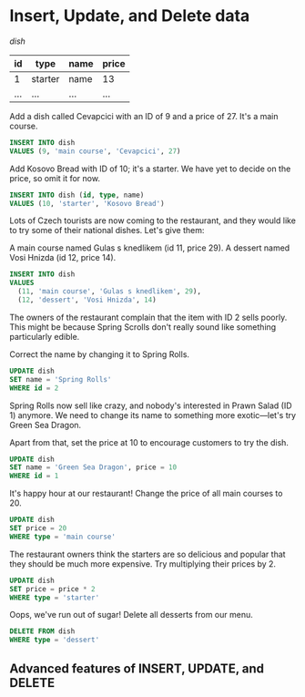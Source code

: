 # Insert, Update, and Delete data

_dish_

| id | type | name | price |
| ---- | ----| ---- | ---- |
| 1 | starter | name | 13 |
| … | … | … | … |

Add a dish called Cevapcici with an ID of 9 and a price of 27. It's a main course.

```sql
INSERT INTO dish 
VALUES (9, 'main course', 'Cevapcici', 27)
```

Add Kosovo Bread with ID of 10; it's a starter. We have yet to decide on the price, so omit it for now.

```sql
INSERT INTO dish (id, type, name)
VALUES (10, 'starter', 'Kosovo Bread')
```

Lots of Czech tourists are now coming to the restaurant, and they would like to try some of their national dishes. Let's give them:

A main course named Gulas s knedlikem (id 11, price 29).
A dessert named Vosi Hnizda (id 12, price 14).

```sql
INSERT INTO dish
VALUES
  (11, 'main course', 'Gulas s knedlikem', 29),
  (12, 'dessert', 'Vosi Hnizda', 14)
```

The owners of the restaurant complain that the item with ID 2 sells poorly. This might be because Spring Scrolls don't really sound like something particularly edible.

Correct the name by changing it to Spring Rolls.

```sql
UPDATE dish
SET name = 'Spring Rolls'
WHERE id = 2
```

Spring Rolls now sell like crazy, and nobody's interested in Prawn Salad (ID 1) anymore. We need to change its name to something more exotic—let's try Green Sea Dragon.

Apart from that, set the price at 10 to encourage customers to try the dish.

```sql
UPDATE dish
SET name = 'Green Sea Dragon', price = 10
WHERE id = 1
```

It's happy hour at our restaurant! Change the price of all main courses to 20.

```sql
UPDATE dish
SET price = 20
WHERE type = 'main course'
```

The restaurant owners think the starters are so delicious and popular that they should be much more expensive. Try multiplying their prices by 2.

```sql
UPDATE dish
SET price = price * 2
WHERE type = 'starter'
```

Oops, we've run out of sugar! Delete all desserts from our menu.

```sql
DELETE FROM dish
WHERE type = 'dessert'
```

## Advanced features of INSERT, UPDATE, and DELETE


